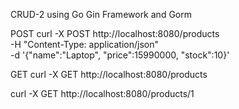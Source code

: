 CRUD-2 using Go Gin Framework and Gorm

POST
curl -X POST http://localhost:8080/products \
-H "Content-Type: application/json" \
-d '{"name":"Laptop", "price":15990000, "stock":10}'

GET
curl -X GET http://localhost:8080/products

curl -X GET http://localhost:8080/products/1